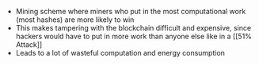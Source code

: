 - Mining scheme where miners who put in the most computational work (most hashes) are more likely to win
- This makes tampering with the blockchain difficult and expensive, since hackers would have to put in more work than anyone else like in a [[51% Attack]]
- Leads to a lot of wasteful computation and energy consumption